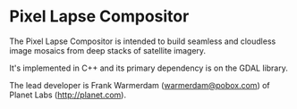 Pixel Lapse Compositor
======================

The Pixel Lapse Compositor is intended to build seamless and cloudless image 
mosaics from deep stacks of satellite imagery.

It's implemented in C++ and its primary dependency is on the GDAL library.

The lead developer is Frank Warmerdam (warmerdam@pobox.com) of Planet Labs
(http://planet.com).

